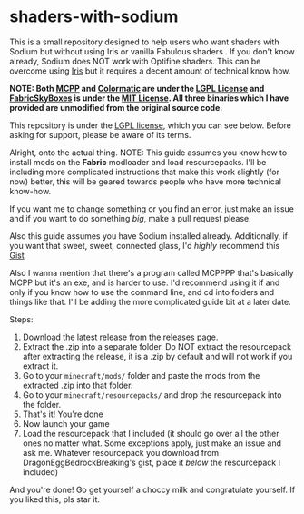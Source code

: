 # shaders-with-sodium
This is a small repository designed to help users who want shaders with Sodium but without using Iris or vanilla Fabulous shaders .
If you don't know already, Sodium does NOT work with Optifine shaders. This can be overcome using [Iris](https://github.com/IrisShaders/Iris) but it requires a decent amount of technical know how.

**NOTE: Both [MCPP](https://github.com/LambdAurora/MCPatcherPatcher) and [Colormatic](https://github.com/kvverti/colormatic) are under the [LGPL License](https://github.com/LambdAurora/MCPatcherPatcher/blob/main/LICENSE) and [FabricSkyBoxes](https://github.com/AMereBagatelle/fabricskyboxes) is under the [MIT License](https://github.com/AMereBagatelle/fabricskyboxes/blob/1.16.x-master/LICENSE). All three binaries which I have provided are unmodified from the original source code.**

This repository is under the [LGPL license](LICENSE.txt), which you can see below. Before asking for support, please be aware of its terms.

Alright, onto the actual thing. NOTE: This guide assumes you know how to install mods on the **Fabric** modloader and load resourcepacks. I'll be including more complicated instructions that make this work slightly (for now) better, this will be geared towards people who have more technical know-how.  

If you want me to change something or you find an error, just make an issue and if you want to do something *big*, make a pull request please.

Also this guide assumes you have Sodium installed already. Additionally, if you want that sweet, sweet, connected glass, I'd *highly* recommend this [Gist](https://gist.github.com/DragonEggBedrockBreaking/c1ddf9c2543ad0d56b8e49f80c283b99)

Also I wanna mention that there's a program called MCPPPP that's basically MCPP but it's an exe, and is harder to use. I'd recommend using it if and only if you know how to use the command line, and cd into folders and things like that. I'll be adding the more complicated guide bit at a later date. 

Steps:
1) Download the latest release from the releases page.
2) Extract the .zip into a separate folder. Do NOT extract the resourcepack after extracting the release, it is a .zip by default and will not work if you extract it.
3) Go to your `minecraft/mods/` folder and paste the mods from the extracted .zip into that folder. 
4) Go to your `minecraft/resourcepacks/` and drop the resourcepack into the folder. 
5) That's it! You're done
6) Now launch your game
7) Load the resourcepack that I included (it should go over all the other ones no matter what. Some exceptions apply, just make an issue and ask me. Whatever resourcepack you download from DragonEggBedrockBreaking's gist, place it *below* the resourcepack I included)

And you're done! Go get yourself a choccy milk and congratulate yourself. 
If you liked this, pls star it.
